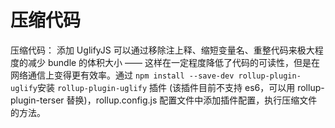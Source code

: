 # 压缩代码
压缩代码： 添加 UglifyJS 可以通过移除注上释、缩短变量名、重整代码来极大程度的减少 bundle 的体积大小 ——
这样在一定程度降低了代码的可读性，但是在网络通信上变得更有效率。通过
`npm install --save-dev rollup-plugin-uglify`安装 `rollup-plugin-uglify` 插件
(该插件目前不支持 es6，可以用 rollup-plugin-terser 替换)，rollup.config.js 配置文件中添加插件配置，执行压缩文件的方法。

